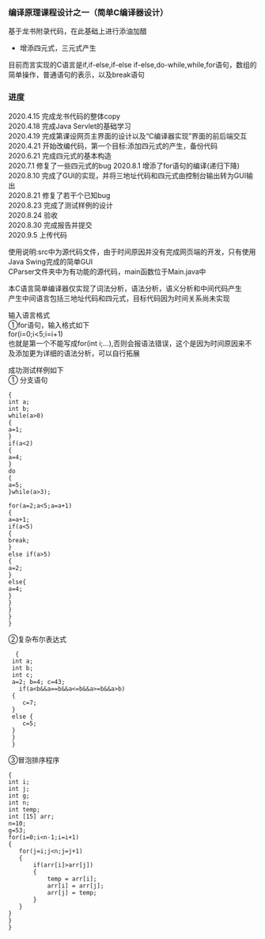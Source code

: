 ### 编译原理课程设计之一（简单C编译器设计）

基于龙书附录代码，在此基础上进行添油加醋

- 增添四元式，三元式产生
  
目前而言实现的C语言是if,if-else,if-else if-else,do-while,while,for语句，数组的简单操作，普通语句的表示，以及break语句  


### 进度
2020.4.15 完成龙书代码的整体copy  
2020.4.18 完成Java Servlet的基础学习  
2020.4.19 完成第课设网页主界面的设计以及“C编译器实现”界面的前后端交互      
2020.4.21 开始改编代码，第一个目标:添加四元式的产生，备份代码  
2020.6.21 完成四元式的基本构造  
2020.7.1 修复了一些四元式的bug 
2020.8.1 增添了for语句的编译(递归下降)  
2020.8.10 完成了GUI的实现，并将三地址代码和四元式由控制台输出转为GUI输出  
2020.8.21 修复了若干个已知bug  
2020.8.23 完成了测试样例的设计  
2020.8.24 验收  
2020.8.30 完成报告并提交  
2020.9.5 上传代码  


使用说明:src中为源代码文件，由于时间原因并没有完成网页端的开发，只有使用Java Swing完成的简单GUI  
CParser文件夹中为有功能的源代码，main函数位于Main.java中    
  
本C语言简单编译器仅实现了词法分析，语法分析，语义分析和中间代码产生  
产生中间语言包括三地址代码和四元式，目标代码因为时间关系尚未实现  

输入语言格式  
①for语句，输入格式如下  
for(i=0;i<5;i=i+1)  
也就是第一个不能写成for(int i;...),否则会报语法错误，这个是因为时间原因来不及添加更为详细的语法分析，可以自行拓展  

成功测试样例如下  
① 分支语句  
```
{
int a;
int b;
while(a>0)
{
a=1;	
}
if(a<2) 
{
a=4;
}
do
{
a=5;
}while(a>3);

for(a=2;a<5;a=a+1)
{
a=a+1;
if(a<5)
{
break;
}
else if(a>5)
{
a=2;
}
else{
a=4;
}
}
}
}
}
```

②复杂布尔表达式
```
  {
 int a;
 int b;
 int c;
 a=2; b=4; c=43;
   if(a<b&&a==b&&a<=b&&a>=b&&a>b)
 {
	c=7;
 }
 else {
    c=5;
 }
 }
 }
 ```
 
 ③冒泡排序程序
 ```
 { 
int i;
int j;
int g;
int n;
int temp;
int [15] arr;
n=10;
g=53;
for(i=0;i<n-1;i=i+1)
{
	for(j=i;j<n;j=j+1)
	{
		if(arr[i]>arr[j])
		{
			temp = arr[i];
			arr[i] = arr[j];
			arr[j] = temp;
		}
	}
 }
 }
 }
 
 ```
 
